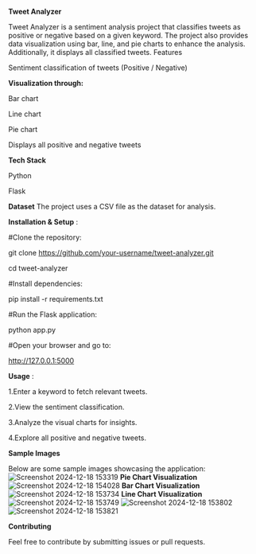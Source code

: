**Tweet Analyzer**

Tweet Analyzer is a sentiment analysis project that classifies tweets as positive or negative based on a given keyword. The project also provides data visualization using bar, line, and pie charts to enhance the analysis. Additionally, it displays all classified tweets.
Features

Sentiment classification of tweets (Positive / Negative)

**Visualization through:**

  Bar chart
  
  Line chart
  
  Pie chart

Displays all positive and negative tweets

**Tech Stack**

  Python
  
  Flask
  
**Dataset**
The project uses a CSV file as the dataset for analysis.

**Installation & Setup** :

#Clone the repository:

git clone https://github.com/your-username/tweet-analyzer.git

cd tweet-analyzer


#Install dependencies:

pip install -r requirements.txt


#Run the Flask application:

python app.py


#Open your browser and go to:

http://127.0.0.1:5000


**Usage** :

1.Enter a keyword to fetch relevant tweets.

2.View the sentiment classification.

3.Analyze the visual charts for insights.

4.Explore all positive and negative tweets.


**Sample Images**

Below are some sample images showcasing the application:
![Screenshot 2024-12-18 153319](https://github.com/user-attachments/assets/4e7d201a-ac02-48af-9a7c-f815d169dd09)
**Pie Chart Visualization**
![Screenshot 2024-12-18 154028](https://github.com/user-attachments/assets/c808a032-d2fc-4da1-ac35-47e703a4f7b1)
**Bar Chart Visualization**
![Screenshot 2024-12-18 153734](https://github.com/user-attachments/assets/d20f390a-94b3-4c5d-940e-fcb17a0a2398)
**Line Chart Visualization**
![Screenshot 2024-12-18 153749](https://github.com/user-attachments/assets/f79c8b82-74ca-4655-bc99-0d6cf4a4f44f)
![Screenshot 2024-12-18 153802](https://github.com/user-attachments/assets/88152781-c9a0-4952-8c55-281fc9c13375)
![Screenshot 2024-12-18 153821](https://github.com/user-attachments/assets/0060bd3a-83f9-43e0-b749-b86598ec6dd8)


**Contributing**

Feel free to contribute by submitting issues or pull requests.


